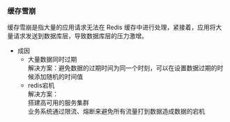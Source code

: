 ### 缓存雪崩  
缓存雪崩是指大量的应用请求无法在 Redis 缓存中进行处理，紧接着，应用将大量请求发送到数据库层，导致数据库层的压力激增。  
* 成因  
    * 大量数据同时过期  
    解决方案：避免数据的过期时间为同一个时刻，可以在设置数据过期的时候添加随机的时间值  
    * redis宕机  
    解决方案：  
    搭建高可用的服务集群    
    业务系统通过限流、熔断来避免所有流量打到数据造成数据的宕机
    
